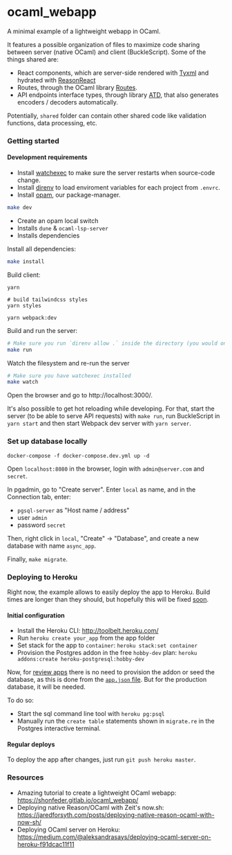 # ocaml_webapp

A minimal example of a lightweight webapp in OCaml.

It features a possible organization of files to maximize code sharing between server (native OCaml) and client (BuckleScript). Some of the things shared are:

- React components, which are server-side rendered with [Tyxml](https://github.com/ocsigen/tyxml) and hydrated with [ReasonReact](https://reasonml.github.io/reason-react/)
- Routes, through the OCaml library [Routes](https://github.com/anuragsoni/routes).
- API endpoints interface types, through library [ATD](https://github.com/ahrefs/atd), that also generates encoders / decoders automatically.

Potentially, `shared` folder can contain other shared code like validation functions, data processing, etc.

### Getting started

#### Development requirements
- Install [watchexec](https://github.com/watchexec/watchexec) to make sure the server restarts when source-code change.
- Install [direnv](https://direnv.net) to load enviroment variables for each project from `.envrc`.
- Install [opam](https://opam.ocaml.org/doc/Install.html), our package-manager.

```bash
make dev
```
- Create an opam local switch
- Installs `dune` & `ocaml-lsp-server`
- Installs dependencies

Install all dependencies:

```bash
make install
```

Build client:

```
yarn
```
```
# build tailwindcss styles
yarn styles
```
```
yarn webpack:dev
```

Build and run the server:
```bash
# Make sure you run `direnv allow .` inside the directory (you would only need to do it once)
make run
```

Watch the filesystem and re-run the server
```bash
# Make sure you have watchexec installed
make watch
```

Open the browser and go to http://localhost:3000/.

It's also possible to get hot reloading while developing. For that, start the server (to be able to serve API requests) with `make run`, run BuckleScript in `yarn start` and then start Webpack dev server with `yarn server`.

### Set up database locally

```
docker-compose -f docker-compose.dev.yml up -d
```

Open `localhost:8080` in the browser, login with `admin@server.com` and `secret`.

In pgadmin, go to "Create server". Enter `local` as name, and in the Connection tab, enter:
- `pgsql-server` as "Host name / address"
- user `admin`
- password `secret`

Then, right click in `local`, "Create" -> "Database", and create a new database with name `async_app`.

Finally, `make migrate`.

### Deploying to Heroku

Right now, the example allows to easily deploy the app to Heroku. Build times are longer than they should, but hopefully
this will be fixed [soon](https://github.com/jchavarri/async_app/issues/1).

#### Initial configuration

- Install the Heroku CLI: http://toolbelt.heroku.com/
- Run `heroku create your_app` from the app folder
- Set stack for the app to `container`: `heroku stack:set container`
- Provision the Postgres addon in the free `hobby-dev` plan: `heroku addons:create heroku-postgresql:hobby-dev`

Now, for [review apps](https://devcenter.heroku.com/articles/github-integration-review-apps) there is no need to provision the addon or seed the database, as this is done from the [`app.json` file](https://github.com/reason-in-barcelona/async/blob/5fc57c0e9b0b4c0ffd1719c38328f67d36546549/app.json#L15). But for the production database, it will be needed.

To do so:
- Start the sql command line tool with `heroku pg:psql`
- Manually run the `create table` statements shown in `migrate.re` in the Postgres interactive terminal.

#### Regular deploys

To deploy the app after changes, just run `git push heroku master`.

### Resources

- Amazing tutorial to create a lightweight OCaml webapp: https://shonfeder.gitlab.io/ocaml_webapp/
- Deploying native Reason/OCaml with Zeit's now.sh: https://jaredforsyth.com/posts/deploying-native-reason-ocaml-with-now-sh/
- Deploying OCaml server on Heroku: https://medium.com/@aleksandrasays/deploying-ocaml-server-on-heroku-f91dcac11f11

